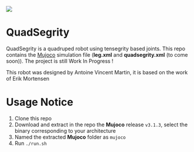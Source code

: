 <a href="./LICENSE" alt="MIT">
    <img src="https://img.shields.io/badge/license-MIT-white">
</a>

# QuadSegrity

QuadSegrity is a quadruped robot using tensegrity based joints.
This repo contains the [Mujoco](https://github.com/google-deepmind/mujoco) simulation file (**leg.xml** and **quadsegrity.xml** (to come soon)). The project is still Work In Progress ! 

This robot was designed by Antoine Vincent Martin, it is based on the work of Erik Mortensen

# Usage Notice
1. Clone this repo
2. Download and extract in the repo the **Mujoco** release `v3.1.3`, select the binary corresponding to your architecture
3. Named the extracted **Mujoco** folder as `mujoco`
4. Run `./run.sh`
